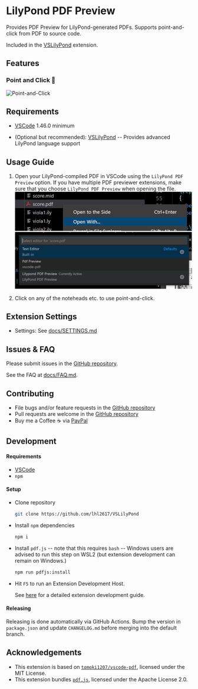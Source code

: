 # LilyPond PDF Preview

Provides PDF Preview for LilyPond-generated PDFs. Supports point-and-click from PDF to source code.

Included in the [VSLilyPond](https://marketplace.visualstudio.com/items?itemName=lhl2617.vslilypond) extension.

## Features

### Point and Click 📄

![Point-and-Click](./docs/assets/gifs/pointAndClick.gif)

## Requirements

* [VSCode](https://code.visualstudio.com/) 1.46.0 minimum
- (Optional but recommended): [VSLilyPond](https://marketplace.visualstudio.com/items?itemName=lhl2617.vslilypond) -- Provides advanced LilyPond language support
## Usage Guide
1. Open your LilyPond-compiled PDF in VSCode using the `LilyPond PDF Preview` option. 
If you have multiple PDF previewer extensions, make sure that you choose `LilyPond PDF Preview` when opening the file.
![Step 1](./docs/assets/img/usage-1.png)
![Step 2](./docs/assets/img/usage-2.png)

2. Click on any of the noteheads etc. to use point-and-click.

## Extension Settings

- Settings: See [docs/SETTINGS.md](docs/SETTINGS.md)

## Issues & FAQ

Please submit issues in the [GitHub repository](https://github.com/lhl2617/VSLilyPond-PDF-preview).

See the FAQ at [docs/FAQ.md](docs/FAQ.md).

## Contributing

- File bugs and/or feature requests in the [GitHub repository](https://github.com/lhl2617/VSLilyPond-PDF-preview)
- Pull requests are welcome in the [GitHub repository](https://github.com/lhl2617/VSLilyPond-PDF-preview)
- Buy me a Coffee ☕️ via [PayPal](https://paypal.me/lhl2617)

## Development

#### Requirements

- [VSCode](https://code.visualstudio.com/)
- `npm`

#### Setup

- Clone repository
  ```bash
  git clone https://github.com/lhl2617/VSLilyPond
  ```
- Install `npm` dependencies
  ```bash
  npm i
  ```
- Install `pdf.js` -- note that this requires `bash` -- Windows users are advised to run this step on WSL2 (but extension development can remain on Windows.)
  ```bash
  npm run pdfjs:install
  ```
- Hit `F5` to run an Extension Development Host.

  See [here](https://code.visualstudio.com/api/get-started/your-first-extension) for a detailed extension development guide.

#### Releasing

Releasing is done automatically via GitHub Actions. Bump the version in `package.json` and update `CHANGELOG.md` before merging into the default branch.

## Acknowledgements

- This extension is based on [`tomoki1207/vscode-pdf`](https://marketplace.visualstudio.com/items?itemName=tomoki1207.pdf), licensed under the MIT License.
- This extension bundles [`pdf.js`](https://github.com/mozilla/pdf.js), licensed under the Apache License 2.0.
